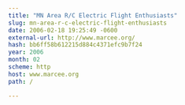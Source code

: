 ```yaml
---
title: "MN Area R/C Electric Flight Enthusiasts"
slug: mn-area-r-c-electric-flight-enthusiasts
date: 2006-02-18 19:25:49 -0600
external-url: http://www.marcee.org/
hash: bb6ff58b612215d884c4371efc9b7f24
year: 2006
month: 02
scheme: http
host: www.marcee.org
path: /

---
```



